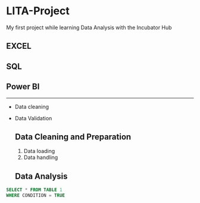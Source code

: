 # LITA-Project
My first project while learning Data Analysis with the Incubator Hub
## EXCEL
## SQL
## Power BI
---
- Data cleaning
- Data Validation

  ## Data Cleaning and Preparation
  1. Data loading
  2. Data handling
 
  ## Data Analysis

```SQL
SELECT * FROM TABLE 1
WHERE CONDITION = TRUE
```
